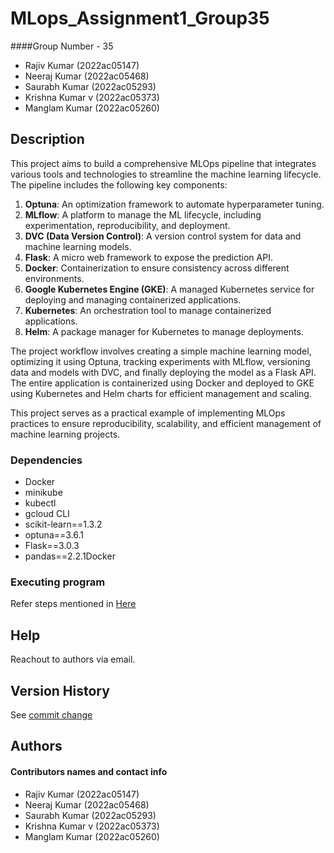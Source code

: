 # MLops_Assignment1_Group35

####Group Number - 35

* Rajiv Kumar (2022ac05147)
* Neeraj Kumar (2022ac05468)
* Saurabh Kumar (2022ac05293)
* Krishna Kumar v (2022ac05373)
* Manglam Kumar (2022ac05260)

## Description

This project aims to build a comprehensive MLOps pipeline that integrates various tools and technologies to streamline the machine learning lifecycle. The pipeline includes the following key components:

1. **Optuna**: An optimization framework to automate hyperparameter tuning.
2. **MLflow**: A platform to manage the ML lifecycle, including experimentation, reproducibility, and deployment.
3. **DVC (Data Version Control)**: A version control system for data and machine learning models.
4. **Flask**: A micro web framework to expose the prediction API.
5. **Docker**: Containerization to ensure consistency across different environments.
6. **Google Kubernetes Engine (GKE)**: A managed Kubernetes service for deploying and managing containerized applications.
7. **Kubernetes**: An orchestration tool to manage containerized applications.
8. **Helm**: A package manager for Kubernetes to manage deployments.

The project workflow involves creating a simple machine learning model, optimizing it using Optuna, tracking experiments with MLflow, versioning data and models with DVC, and finally deploying the model as a Flask API. The entire application is containerized using Docker and deployed to GKE using Kubernetes and Helm charts for efficient management and scaling.

This project serves as a practical example of implementing MLOps practices to ensure reproducibility, scalability, and efficient management of machine learning projects.

### Dependencies
* Docker
* minikube
* kubectl
* gcloud CLI
* scikit-learn==1.3.2
* optuna==3.6.1
* Flask==3.0.3
* pandas==2.2.1Docker


### Executing program
Refer steps mentioned in [Here](https://github.com/Rajiv-mar121/ML-Ops_Group35/blob/main/M4/M4-Deliverables-report.pdf)

## Help
Reachout to authors via email.

## Version History

See [commit change](https://github.com/Rajiv-mar121/ML-Ops_Group35/commits/main/)

## Authors

#### Contributors names and contact info

* Rajiv Kumar (2022ac05147)
* Neeraj Kumar (2022ac05468)
* Saurabh Kumar (2022ac05293)
* Krishna Kumar v (2022ac05373)
* Manglam Kumar (2022ac05260)
